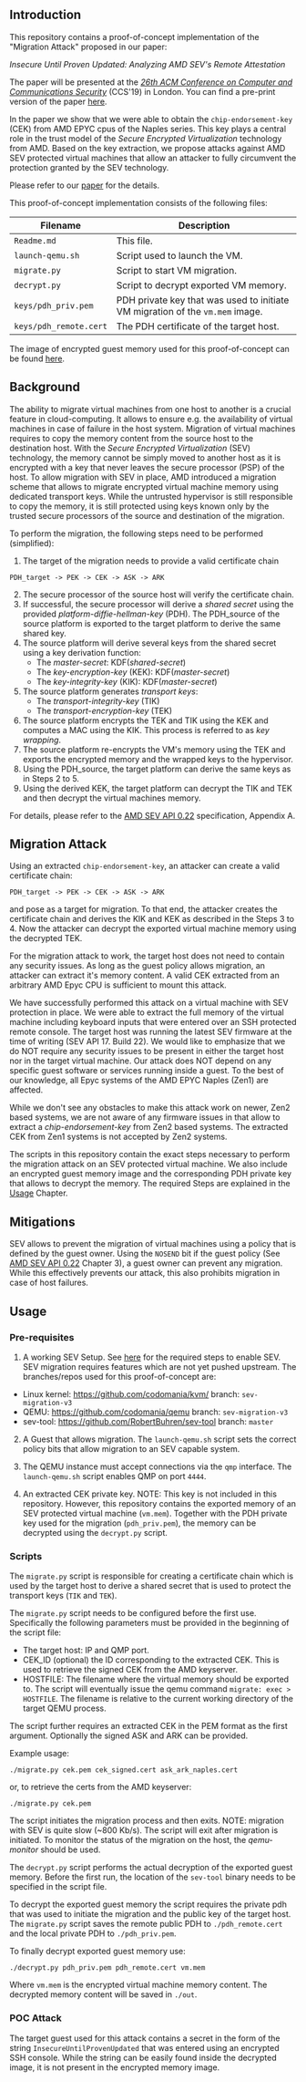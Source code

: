 ## Introduction
This repository contains a proof-of-concept implementation of the "Migration Attack" proposed in our paper:

*Insecure Until Proven Updated: Analyzing AMD SEV's Remote Attestation*

The paper will be presented at the [*26th ACM Conference on Computer and Communications Security*](https://sigsac.org/ccs/CCS2019/) (CCS'19) in London.
You can find a pre-print version of the paper [here](https://arxiv.org/abs/1908.11680).

In the paper we show that we were able to obtain the `chip-endorsement-key` (CEK) from AMD EPYC cpus of the Naples series.
This key plays a central role in the trust model of the *Secure Encrypted Virtualization* technology from AMD.
Based on the key extraction, we propose attacks against AMD SEV protected virtual machines that allow an attacker to fully circumvent the protection granted by the SEV technology.

Please refer to our [paper](https://arxiv.org/abs/1908.11680) for the details.

This proof-of-concept implementation consists of the following files:

Filename | Description
-------- | -----------
`Readme.md` | This file.
`launch-qemu.sh` | Script used to launch the VM.
`migrate.py` | Script to start VM migration.
`decrypt.py` | Script to decrypt exported VM memory.
`keys/pdh_priv.pem` | PDH private key that was used to initiate VM migration of the `vm.mem` image.
`keys/pdh_remote.cert` | The PDH certificate of the target host.

The image of encrypted guest memory used for this proof-of-concept can be found [here](TODO).


## Background
The ability to migrate virtual machines from one host to another is a crucial feature in cloud-computing.
It allows to ensure e.g. the availability of virtual machines in case of failure in the host system.
Migration of virtual machines requires to copy the memory content from the source host to the destination host. 
With the *Secure Encrypted Virtualization* (SEV) technology, the memory cannot be simply moved to another host as it is encrypted with a key that never leaves the secure processor (PSP) of the host.
To allow migration with SEV in place, AMD introduced a migration scheme that allows to migrate encrypted virtual machine memory using dedicated transport keys.
While the untrusted hypervisor is still responsible to copy the memory, it is still protected using keys known only by the trusted secure processors of the source and destination of the migration.

To perform the migration, the following steps need to be performed (simplified):


1. The target of the migration needs to provide a valid certificate chain
  ```
  PDH_target -> PEK -> CEK -> ASK -> ARK
  ```
2. The secure processor of the source host will verify the certificate chain.
3. If successful, the secure processor will derive a *shared secret* using the provided *platform-diffie-hellman-key* (PDH). The PDH_source of the source platform is exported to the target platform to derive the same shared key.
4. The source platform will derive several keys from the shared secret using a key derivation function:
    * The *master-secret*: KDF(*shared-secret*)
    * The *key-encryption-key* (KEK): KDF(*master-secret*)
    * The *key-integrity-key* (KIK): KDF(*master-secret*)
5. The source platform generates *transport keys*: 
    * The *transport-integrity-key* (TIK)
    * The *transport-encryption-key* (TEK)
6. The source platform encrypts the TEK and TIK using the KEK and computes a MAC using the KIK. This process is referred to as *key wrapping*.
7. The source platform re-encrypts the VM's memory using the TEK and exports the encrypted memory and the wrapped keys to the hypervisor.
8. Using the PDH_source, the target platform can derive the same keys as in Steps 2 to 5.
9. Using the derived KEK, the target platform can decrypt the TIK and TEK and then decrypt the virtual machines memory.

For details, please refer to the [AMD SEV API 0.22](https://developer.amd.com/wp-content/resources/55766.PDF) specification, Appendix A.

## Migration Attack
Using an extracted `chip-endorsement-key`, an attacker can create a valid certificate chain:
  ```
  PDH_target -> PEK -> CEK -> ASK -> ARK
  ```
and pose as a target for migration.
To that end, the attacker creates the certificate chain and derives the KIK and KEK as described in the Steps 3 to 4.
Now the attacker can decrypt the exported virtual machine memory using the decrypted TEK.

For the migration attack to work, the target host does not need to contain any security issues.
As long as the guest policy allows migration, an attacker can extract it's memory content. 
A valid CEK extracted from an arbitrary AMD Epyc CPU is sufficient to mount this attack.

We have successfully performed this attack on a virtual machine with SEV protection in place.
We were able to extract the full memory of the virtual machine including keyboard inputs that were entered over an SSH protected remote console.
The target host was running the latest SEV firmware at the time of writing (SEV API 17. Build 22).
We would like to emphasize that we do NOT require any security issues to be present in either the target host nor in the target virtual machine. 
Our attack does NOT depend on any specific guest software or services running inside a guest.
To the best of our knowledge, all Epyc systems of the AMD EPYC Naples (Zen1) are affected.

While we don't see any obstacles to make this attack work on newer, Zen2 based systems, we are not aware of any firmware issues in that allow to extract a *chip-endorsement-key* from Zen2 based systems.
The extracted CEK from Zen1 systems is not accepted by Zen2 systems.

The scripts in this repository contain the exact steps necessary to perform the migration attack on an SEV protected virtual machine. 
We also include an encrypted guest memory image and the corresponding PDH private key that allows to decrypt the memory. 
The required Steps are explained in the [Usage](#usage) Chapter.

## Mitigations
SEV allows to prevent the migration of virtual machines using a policy that is defined by the guest owner. 
Using the `NOSEND` bit if the guest policy (See [AMD SEV API 0.22](https://developer.amd.com/wp-content/resources/55766.PDF) Chapter 3), a guest owner can prevent any migration. 
While this effectively prevents our attack, this also prohibits migration in case of host failures.

## Usage

### Pre-requisites
1. A working SEV Setup. See [here](https://github.com/AMDESE/AMDSEV) for the required steps to enable SEV. SEV migration requires features which are not yet pushed upstream. The branches/repos used for this proof-of-concept are:
  * Linux kernel: https://github.com/codomania/kvm/ branch: `sev-migration-v3`
  * QEMU: https://github.com/codomania/qemu branch: `sev-migration-v3`
  * sev-tool: https://github.com/RobertBuhren/sev-tool branch: `master`

2. A Guest that allows migration. The `launch-qemu.sh` script sets the correct policy bits that allow migration to an SEV capable system.

3. The QEMU instance must accept connections via the `qmp` interface. The `launch-qemu.sh` script enables QMP on port `4444`.

4. An extracted CEK private key. NOTE: This key is not included in this repository. However, this repository contains the exported memory of an SEV protected virtual machine (`vm.mem`). Together with the PDH private key used for the migration (`pdh_priv.pem`), the memory can be decrypted using the `decrypt.py` script.

### Scripts

The `migrate.py` script is responsible for creating a certificate chain which is used by the target host to derive a shared secret that is used to protect the transport keys (`TIK` and `TEK`). 

The `migrate.py` script needs to be configured before the first use. Specifically the following parameters must be provided in the beginning of the script file:

* The target host: IP and QMP port.
* CEK_ID (optional) the ID corresponding to the extracted CEK. This is used to retrieve the signed CEK from the AMD keyserver.
* HOSTFILE: The filename where the virtual memory should be exported to. The script will eventually issue the qemu command `migrate: exec > HOSTFILE`.
 The filename is relative to the current working directory of the target QEMU process.

The script further requires an extracted CEK in the PEM format as the first argument. Optionally the signed ASK and ARK can be provided.

Example usage:

```
./migrate.py cek.pem cek_signed.cert ask_ark_naples.cert
```
or, to retrieve the certs from the AMD keyserver:

```
./migrate.py cek.pem
```

The script initiates the migration process and then exits. NOTE: migration with SEV is quite slow (~800 Kb/s).  The script will exit after migration is initiated. To monitor the status of the migration on the host, the *qemu-monitor* should be used.

The `decrypt.py` script performs the actual decryption of the exported guest memory. 
Before the first run, the location of the `sev-tool` binary needs to be specified in the script file.

To decrypt the exported guest memory the script requires the private pdh that was used to initiate the migration and the public key of the target host.
The `migrate.py` script saves the remote public PDH to `./pdh_remote.cert` and the local private PDH to `./pdh_priv.pem`.

To finally decrypt exported guest memory use:
```
./decrypt.py pdh_priv.pem pdh_remote.cert vm.mem
```
Where `vm.mem` is the encrypted virtual machine memory content.
The decrypted memory content will be saved in `./out`.

### POC Attack

The target guest used for this attack contains a secret in the form of the string `InsecureUntilProvenUpdated` that was entered using an encrypted SSH console.
While the string can be easily found inside the decrypted image, it is not present in the encrypted memory image.
